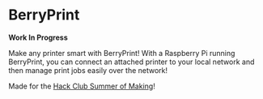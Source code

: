 # BerryPrint

**Work In Progress**

Make any printer smart with BerryPrint! With a Raspberry Pi running BerryPrint, you can connect an attached printer to
your local network and then manage print jobs easily over the network!

Made for the [Hack Club Summer of Making](https://summer.hackclub.com/projects/2456)!
